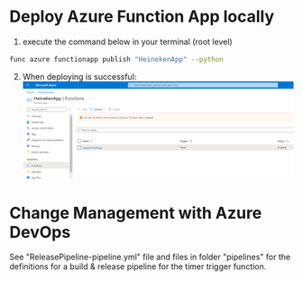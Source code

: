 # Deploy Azure Function App locally
1. execute the command below in your terminal (root level)
```bash
func azure functionapp publish "HeinekenApp" --python
```
2. When deploying is successful:
![function heineken](./images/function_heineken.png)


# Change Management with Azure DevOps
See "ReleasePipeline-pipeline.yml" file and files in folder "pipelines" for the definitions for a build & release pipeline for the timer trigger function.